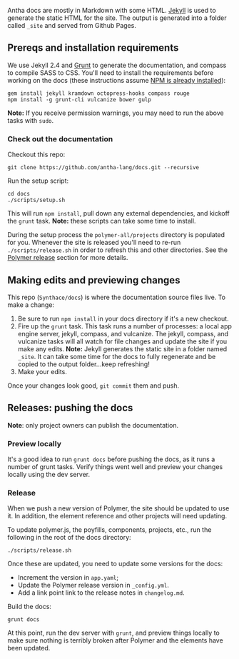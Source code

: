 Antha docs are mostly in Markdown with some HTML. [Jekyll][jekyll] is used to generate the static HTML for the site. The output is generated into a folder called `_site` and served from Github Pages.

## Prereqs and installation requirements

We use Jekyll 2.4 and [Grunt][grunt] to generate the documentation, and compass to compile SASS to CSS. You'll need to install the requirements before working on the docs (these instructions assume [NPM is already installed](http://nodejs.org/download/)):

    gem install jekyll kramdown octopress-hooks compass rouge
    npm install -g grunt-cli vulcanize bower gulp

**Note:** If you receive permission warnings, you may need to run the above tasks with `sudo`.

### Check out the documentation

Checkout this repo:

    git clone https://github.com/antha-lang/docs.git --recursive

Run the setup script:

    cd docs
    ./scripts/setup.sh

This will run `npm install`, pull down any external dependencies, and kickoff the `grunt` task. **Note:** these scripts can take some time to install.

During the setup process the `polymer-all/projects` directory is populated for you. Whenever the site is released you'll need to re-run `./scripts/release.sh` in order to refresh this and other directories. See the [Polymer release](#polymer-release) section for more details.

## Making edits and previewing changes

This repo (`Synthace/docs`) is where the documentation source files live. To make a change:

1. Be sure to run `npm install` in your docs directory if it's a new checkout.
2. Fire up the `grunt` task. This task runs a number of processes: a local app engine server, jekyll, compass, and vulcanize. The jekyll, compass, and vulcanize tasks will all watch for file changes and update the site if you make any edits.
**Note:** Jekyll generates the static site in a folder named `_site`. It can take some time for the docs to fully regenerate and be copied to the output folder...keep refreshing!
3. Make your edits.

Once your changes look good, `git commit` them and push.

## Releases: pushing the docs

**Note**: only project owners can publish the documentation.

### Preview locally

It's a good idea to run `grunt docs` before pushing the docs, as it runs a number of grunt tasks. Verify things went well and preview your changes locally using the dev server.

### Release

When we push a new version of Polymer, the site should be updated to use it. In addition,
the element reference and other projects will need updating.

To update polymer.js, the poyfills, components, projects, etc., run the following in the root of the docs directory:

    ./scripts/release.sh

Once these are updated, you need to update some versions for the docs:

- Increment the version in `app.yaml`;
- Update the Polymer release version in `_config.yml`.
- Add a link point link to the release notes in `changelog.md`.

Build the docs:

    grunt docs
    
At this point, run the dev server with `grunt`, and preview things locally to make sure nothing is terribly
broken after Polymer and the elements have been updated. 

[jekyll]: http://jekyllrb.com/
[grunt]: http://gruntjs.com/
[polymer]: http://polymer-project.org/